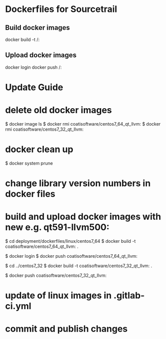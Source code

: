 Dockerfiles for Sourcetrail
===========================


Build docker images
-------------------

docker build -t <account>/<reponame>:<tag> <Dockerfile>


Upload docker images
--------------------

docker login
docker push <account>/<reponame>:<tag>


Update Guide
============

# delete old docker images

$ docker image ls
$ docker rmi coatisoftware/centos7_64_qt_llvm:<tag>
$ docker rmi coatisoftware/centos7_32_qt_llvm:<tag>

# docker clean up

$ docker system prune

# change library version numbers in docker files

# build and upload docker images with new <tag> e.g. qt591-llvm500:

$ cd deployment/dockerfiles/linux/centos7_64
$ docker build -t coatisoftware/centos7_64_qt_llvm:<tag> .

$ docker login
$ docker push coatisoftware/centos7_64_qt_llvm:<tag>

$ cd ../centos7_32
$ docker build -t coatisoftware/centos7_32_qt_llvm:<tag> .

$ docker push coatisoftware/centos7_32_qt_llvm:<tag>

# update <tag> of linux images in .gitlab-ci.yml

# commit and publish changes

